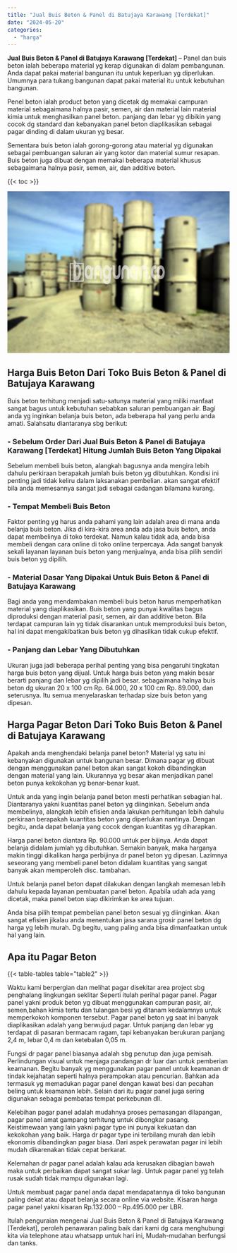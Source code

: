 ```yaml
---
title: "Jual Buis Beton & Panel di Batujaya Karawang [Terdekat]"
date: "2024-05-20"
categories: 
  - "harga"
---
```


**Jual Buis Beton & Panel di Batujaya Karawang \[Terdekat\]** – Panel dan buis beton ialah beberapa material yg kerap digunakan di dalam pembangunan. Anda dapat pakai material bangunan itu untuk keperluan yg diperlukan. Umumnya para tukang bangunan dapat pakai material itu untuk kebutuhan bangunan.

Penel beton ialah product beton yang dicetak dg memakai campuran material sebagaimana halnya pasir, semen, air dan material lain material kimia untuk menghasilkan panel beton. panjang dan lebar yg dibikin yang cocok dg standard dan kebanyakan panel beton diaplikasikan sebagai pagar dinding di dalam ukuran yg besar.

Sementara buis beton ialah gorong-gorong atau material yg digunakan sebagai pembuangan saluran air yang kotor dan material sumur resapan. Buis beton juga dibuat dengan memakai beberapa material khusus sebagaimana halnya pasir, semen, air, dan additive beton.

{{< toc >}}

![Jual Buis Beton & Panel di Batujaya Karawang [Terdekat]](/images/jual-panel-buis-beton-murah-69.png)

## Harga Buis Beton Dari Toko Buis Beton & Panel di Batujaya Karawang

Buis beton terhitung menjadi satu-satunya material yang miliki manfaat sangat bagus untuk kebutuhan sebabkan saluran pembuangan air. Bagi anda yg inginkan belanja buis beton, ada beberapa hal yang perlu anda amati. Salahsatu diantaranya sbg berikut:

### \- Sebelum Order Dari Jual Buis Beton & Panel di Batujaya Karawang \[Terdekat\] Hitung Jumlah Buis Beton Yang Dipakai

Sebelum membeli buis beton, alangkah bagusnya anda mengira lebih dahulu perkiraan berapakah jumlah buis beton yg dibutuhkan. Kondisi ini penting jadi tidak keliru dalam laksanakan pembelian. akan sangat efektif bila anda memesannya sangat jadi sebagai cadangan bilamana kurang.

### \- Tempat Membeli Buis Beton

Faktor penting yg harus anda pahami yang lain adalah area di mana anda belanja buis beton. Jika di kira-kira area anda ada jasa buis beton, anda dapat membelinya di toko terdekat. Namun kalau tidak ada, anda bisa membeli dengan cara online di toko online terpercaya. Ada sangat banyak sekali layanan layanan buis beton yang menjualnya, anda bisa pilih sendiri buis beton yg dipilih.

### \- Material Dasar Yang Dipakai Untuk Buis Beton & Panel di Batujaya Karawang

Bagi anda yang mendambakan membeli buis beton harus memperhatikan material yang diaplikasikan. Buis beton yang punyai kwalitas bagus diproduksi dengan material pasir, semen, air dan additive beton. Bila terdapat campuran lain yg tidak disarankan untuk memproduksi buis beton, hal ini dapat mengakibatkan buis beton yg dihasilkan tidak cukup efektif.

### \- Panjang dan Lebar Yang Dibutuhkan

Ukuran juga jadi beberapa perihal penting yang bisa pengaruhi tingkatan harga buis beton yang dijual. Untuk harga buis beton yang makin besar berarti panjang dan lebar yg dipilih jadi besar. sebagaimana halnya buis beton dg ukuran 20 x 100 cm Rp. 64.000, 20 x 100 cm Rp. 89.000, dan seterusnya. Itu semua menyelaraskan terhadap size buis beton yang dipesan.

## Harga Pagar Beton Dari Toko Buis Beton & Panel di Batujaya Karawang

Apakah anda menghendaki belanja panel beton? Material yg satu ini kebanyakan digunakan untuk bangunan besar. Dimana pagar yg dibuat dengan menggunakan panel beton akan sangat kokoh dibandingkan dengan material yang lain. Ukurannya yg besar akan menjadikan panel beton punya kekokohan yg benar-benar kuat.

Untuk anda yang ingin belanja panel beton mesti perhatikan sebagian hal. Diantaranya yakni kuantitas panel beton yg diinginkan. Sebelum anda membelinya, alangkah lebih efisien anda lakukan perhitungan lebih dahulu perkiraan berapakah kuantitas beton yang diperlukan nantinya. Dengan begitu, anda dapat belanja yang cocok dengan kuantitas yg diharapkan.

Harga panel beton diantara Rp. 90.000 untuk per bijinya. Anda dapat belanja didalam jumlah yg dibutuhkan. Semakin banyak, maka harganya makin tinggi dikalikan harga perbijinya dr panel beton yg dipesan. Lazimnya seseorang yang membeli panel beton didalam kuantitas yang sangat banyak akan memperoleh disc. tambahan.

Untuk belanja panel beton dapat dilakukan dengan langkah memesan lebih dahulu kepada layanan pembuatan panel beton. Apabila udah ada yang dicetak, maka panel beton siap dikirimkan ke area tujuan.

Anda bisa pilih tempat pembelian panel beton sesuai yg diinginkan. Akan sangat efisien jikalau anda menentukan jasa sarana grosir panel beton dg harga yg lebih murah. Dg begitu, uang paling anda bisa dimanfaatkan untuk hal yang lain.

## Apa itu Pagar Beton

{{< table-tables table="table2" >}}

Waktu kami berpergian dan melihat pagar disekitar area project sbg penghalang lingkungan seklitar Seperti itulah perihal pagar panel. Pagar panel yakni produk beton yg dibuat menggunakan campuran pasir, air, semen,bahan kimia tertu dan tulangan besi yg ditanam kedalamnya untuk memperkokoh komponen tersebut. Pagar panel beton yg saat ini banyak diaplikasikan adalah yang berwujud pagar. Untuk panjang dan lebar yg terdapat di pasaran bermacam ragam, tapi kebanyakan berukuran panjang 2,4 m, lebar 0,4 m dan ketebalan 0,05 m.

Fungsi dr pagar panel biasanya adalah sbg penutup dan juga pemisah. Perlindungan visual untuk menjaga pandangan dr luar dan untuk pemberian keamanan. Begitu banyak yg menggunakan pagar panel untuk keamanan dr tindak kejahatan seperti halnya perampokan atau pencurian. Bahkan ada termasuk yg memadukan pagar panel dengan kawat besi dan pecahan beling untuk keamanan lebih. Selain dari itu pagar panel juga sering digunakan sebagai pembatas tempat perkebunan dll.

Kelebihan pagar panel adalah mudahnya proses pemasangan dilapangan, pagar panel amat gampang terhitung untuk dibongkar pasang. Keistimewaan yang lain yakni pagar type ini punyai kekuatan dan kekokohan yang baik. Harga dr pagar type ini terbilang murah dan lebih ekonomis dibandingkan pagar biasa. Dari aspek perawatan pagar ini lebih mudah dikarenakan tidak cepat berkarat.

Kelemahan dr pagar panel adalah kalau ada kerusakan dibagian bawah maka untuk perbaikan dapat sangat sukar lagi. Untuk pagar panel yg telah rusak sudah tidak mampu digunakan lagi.

Untuk membuat pagar panel anda dapat mendapatannya di toko bangunan paling dekat atau dapat belanja secara online via website. Kisaran harga pagar panel yakni kisaran Rp.132.000 – Rp.495.000 per LBR.

Itulah penguraian mengenai Jual Buis Beton & Panel di Batujaya Karawang \[Terdekat\], peroleh penawaran paling baik dari kami dg cara menghubungi kita via telephone atau whatsapp untuk hari ini, Mudah-mudahan berfungsi dan tanks.
